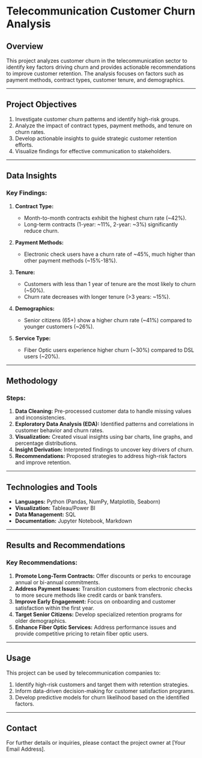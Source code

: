 # Telecommunication Customer Churn Analysis

## **Overview**
This project analyzes customer churn in the telecommunication sector to identify key factors driving churn and provides actionable recommendations to improve customer retention. The analysis focuses on factors such as payment methods, contract types, customer tenure, and demographics.

---

## **Project Objectives**
1. Investigate customer churn patterns and identify high-risk groups.
2. Analyze the impact of contract types, payment methods, and tenure on churn rates.
3. Develop actionable insights to guide strategic customer retention efforts.
4. Visualize findings for effective communication to stakeholders.

---

## **Data Insights**
### Key Findings:
1. **Contract Type:**
   - Month-to-month contracts exhibit the highest churn rate (~42%).
   - Long-term contracts (1-year: ~11%, 2-year: ~3%) significantly reduce churn.

2. **Payment Methods:**
   - Electronic check users have a churn rate of ~45%, much higher than other payment methods (~15%-18%).

3. **Tenure:**
   - Customers with less than 1 year of tenure are the most likely to churn (~50%).
   - Churn rate decreases with longer tenure (>3 years: ~15%).

4. **Demographics:**
   - Senior citizens (65+) show a higher churn rate (~41%) compared to younger customers (~26%).

5. **Service Type:**
   - Fiber Optic users experience higher churn (~30%) compared to DSL users (~20%).

---

## **Methodology**
### Steps:
1. **Data Cleaning:** Pre-processed customer data to handle missing values and inconsistencies.
2. **Exploratory Data Analysis (EDA):** Identified patterns and correlations in customer behavior and churn rates.
3. **Visualization:** Created visual insights using bar charts, line graphs, and percentage distributions.
4. **Insight Derivation:** Interpreted findings to uncover key drivers of churn.
5. **Recommendations:** Proposed strategies to address high-risk factors and improve retention.

---

## **Technologies and Tools**
- **Languages:** Python (Pandas, NumPy, Matplotlib, Seaborn)
- **Visualization:** Tableau/Power BI
- **Data Management:** SQL
- **Documentation:** Jupyter Notebook, Markdown

---

## **Results and Recommendations**
### Key Recommendations:
1. **Promote Long-Term Contracts:** Offer discounts or perks to encourage annual or bi-annual commitments.
2. **Address Payment Issues:** Transition customers from electronic checks to more secure methods like credit cards or bank transfers.
3. **Improve Early Engagement:** Focus on onboarding and customer satisfaction within the first year.
4. **Target Senior Citizens:** Develop specialized retention programs for older demographics.
5. **Enhance Fiber Optic Services:** Address performance issues and provide competitive pricing to retain fiber optic users.

---

## **Usage**
This project can be used by telecommunication companies to:
1. Identify high-risk customers and target them with retention strategies.
2. Inform data-driven decision-making for customer satisfaction programs.
3. Develop predictive models for churn likelihood based on the identified factors.

---

## **Contact**
For further details or inquiries, please contact the project owner at [Your Email Address].


